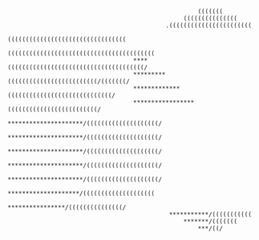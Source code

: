                                                                                                                         
                                                                                                                        
                                                         (((((((                                                        
                                                     (((((((((((((((                                                    
                                                .(((((((((((((((((((((((                                                
                                            (((((((((((((((((((((((((((((((((                                           
                                        (((((((((((((((((((((((((((((((((((((((((                                       
                                       ****((((((((((((((((((((((((((((((((((((((/                                      
                                       *********(((((((((((((((((((((((((/(((((((/                                      
                                       *************(((((((((((((((((((((((((((((/                                      
                                       *****************(((((((((((((((((((((((((/                                      
                                       *********************/((((((((((((((((((((/                                      
                                       *********************/((((((((((((((((((((/                                      
                                       *********************/((((((((((((((((((((/                                      
                                       *********************/((((((((((((((((((((/                                      
                                       *********************/((((((((((((((((((((/                                      
                                        ********************/((((((((((((((((((((                                       
                                            ****************/(((((((((((((((/                                           
                                                 ***********/(((((((((((                                                
                                                     *******/(((((((                                                    
                                                         ***/((/                                                        
                                                                                                                        
                                                                                                                        
